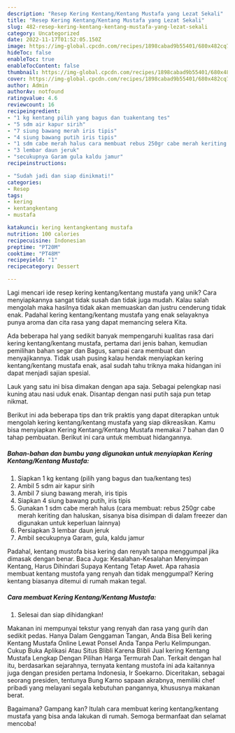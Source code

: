 ```yaml
---
description: "Resep Kering Kentang/Kentang Mustafa yang Lezat Sekali"
title: "Resep Kering Kentang/Kentang Mustafa yang Lezat Sekali"
slug: 482-resep-kering-kentang-kentang-mustafa-yang-lezat-sekali
category: Uncategorized
date: 2022-11-17T01:52:05.150Z
image: https://img-global.cpcdn.com/recipes/1898cabad9b55401/680x482cq70/kering-kentangkentang-mustafa-foto-resep-utama.jpg
hideToc: false
enableToc: true
enableTocContent: false
thumbnail: https://img-global.cpcdn.com/recipes/1898cabad9b55401/680x482cq70/kering-kentangkentang-mustafa-foto-resep-utama.jpg
cover: https://img-global.cpcdn.com/recipes/1898cabad9b55401/680x482cq70/kering-kentangkentang-mustafa-foto-resep-utama.jpg
author: Admin
authorAv: notfound
ratingvalue: 4.6
reviewcount: 16
recipeingredient:
- "1 kg kentang pilih yang bagus dan tuakentang tes"
- "5 sdm air kapur sirih"
- "7 siung bawang merah iris tipis"
- "4 siung bawang putih iris tipis"
- "1 sdm cabe merah halus cara membuat rebus 250gr cabe merah keriting dan haluskan sisanya bisa disimpan di dalam freezer dan digunakan untuk keperluan lainnya"
- "3 lembar daun jeruk"
- "secukupnya Garam gula kaldu jamur"
recipeinstructions:

- "Sudah jadi dan siap dinikmati!"
categories:
- Resep
tags:
- kering
- kentangkentang
- mustafa

katakunci: kering kentangkentang mustafa 
nutrition: 100 calories
recipecuisine: Indonesian
preptime: "PT20M"
cooktime: "PT48M"
recipeyield: "1"
recipecategory: Dessert

---
```





Lagi mencari ide resep kering kentang/kentang mustafa yang unik? Cara menyiapkannya sangat tidak susah dan tidak juga mudah. Kalau salah mengolah maka hasilnya tidak akan memuaskan dan justru cenderung tidak enak. Padahal kering kentang/kentang mustafa yang enak selayaknya punya aroma dan cita rasa yang dapat memancing selera Kita.





Ada beberapa hal yang sedikit banyak mempengaruhi kualitas rasa dari kering kentang/kentang mustafa, pertama dari jenis bahan, kemudian pemilihan bahan segar dan Bagus, sampai cara membuat dan menyajikannya. Tidak usah pusing kalau hendak menyiapkan kering kentang/kentang mustafa enak,      asal sudah tahu triknya maka hidangan ini dapat menjadi sajian spesial.














Lauk yang satu ini bisa dimakan dengan apa saja. Sebagai pelengkap nasi kuning atau nasi uduk enak. Disantap dengan nasi putih saja pun tetap nikmat.






Berikut ini ada beberapa tips dan trik praktis yang dapat diterapkan untuk mengolah kering kentang/kentang mustafa yang siap dikreasikan. Kamu bisa menyiapkan Kering Kentang/Kentang Mustafa memakai 7 bahan dan 0 tahap pembuatan. Berikut ini cara untuk membuat hidangannya.

<!--inarticleads1-->

##### Bahan-bahan dan bumbu yang digunakan untuk menyiapkan Kering Kentang/Kentang Mustafa:

1. Siapkan 1 kg kentang (pilih yang bagus dan tua/kentang tes)
1. Ambil 5 sdm air kapur sirih
1. Ambil 7 siung bawang merah, iris tipis
1. Siapkan 4 siung bawang putih, iris tipis
1. Gunakan 1 sdm cabe merah halus (cara membuat: rebus 250gr cabe merah keriting dan haluskan, sisanya bisa disimpan di dalam freezer dan digunakan untuk keperluan lainnya)
1. Persiapkan 3 lembar daun jeruk
1. Ambil secukupnya Garam, gula, kaldu jamur


Padahal, kentang mustofa bisa kering dan renyah tanpa menggumpal jika dimasak dengan benar. Baca Juga: Kesalahan-Kesalahan Menyimpan Kentang, Harus Dihindari Supaya Kentang Tetap Awet. Apa rahasia membuat kentang mustofa yang renyah dan tidak menggumpal? Kering kentang biasanya ditemui di rumah makan tegal. 

<!--inarticleads2-->

##### Cara membuat Kering Kentang/Kentang Mustafa:


1. Selesai dan siap dihidangkan!

Makanan ini mempunyai tekstur yang renyah dan rasa yang gurih dan sedikit pedas. Hanya Dalam Genggaman Tangan, Anda Bisa Beli kering Kentang Mustafa Online Lewat Ponsel Anda Tanpa Perlu Kelimpungan. Cukup Buka Aplikasi Atau Situs Blibli Karena Blibli Jual kering Kentang Mustafa Lengkap Dengan Pilihan Harga Termurah Dan. Terkait dengan hal itu, berdasarkan sejarahnya, ternyata kentang mustofa ini ada kaitannya juga dengan presiden pertama Indonesia, Ir Soekarno. Diceritakan, sebagai seorang presiden, tentunya Bung Karno sapaan akrabnya, memiliki chef pribadi yang melayani segala kebutuhan pangannya, khususnya makanan berat. 

Bagaimana? Gampang kan? Itulah cara membuat kering kentang/kentang mustafa yang bisa anda lakukan di rumah. Semoga bermanfaat dan selamat mencoba!
